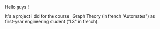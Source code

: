 Hello guys !

It's a project i did for the course : Graph Theory (in french "Automates") as first-year engineering student ("L3" in french). 

